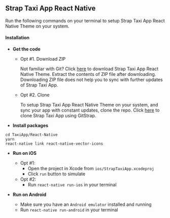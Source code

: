 
## Strap Taxi App React Native

Run the following commands on your terminal to setup Strap Taxi App React Native Theme on your system.


#### Installation

*	**Get the code**
	*	Opt #1. Download ZIP

		Not familiar with Git?
		Click [here](http://gitstrap.com/strapmobile/TaxiApp/repository/archive.zip?ref=master) to download Strap Taxi App React Native Theme.
		Extract the contents of ZIP file after downloading.
		Downloading ZIP file does not help you to sync with further updates of Strap Taxi App.

	*	Opt #2. Clone

		To setup Strap Taxi App React Native Theme on your system, and sync your app with constant updates, clone the repo.
		Click [here](http://gitstrap.com/strapmobile/TaxiApp) to clone Strap Taxi App using GitStrap.

*	**Install packages**
```
cd TaxiApp/React-Native
yarn
react-native link react-native-vector-icons
```

*	**Run on iOS**
	*	Opt #1:
		*	Open the project in Xcode from `ios/StrapTaxiApp.xcodeproj`
		*	Click `run` button to simulate
	*	Opt #2:
		*	Run `react-native run-ios` in your terminal


*	**Run on Android**
	*	Make sure you have an `Android emulator` installed and running
	*	Run `react-native run-android` in your terminal